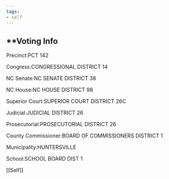 ```yaml
---
tags:
- self
---
```

## **Voting Info

Precinct:PCT 142

Congress:CONGRESSIONAL DISTRICT 14

NC Senate:NC SENATE DISTRICT 38

NC House:NC HOUSE DISTRICT 98

Superior Court:SUPERIOR COURT DISTRICT 26C

Judicial:JUDICIAL DISTRICT 26

Prosecutorial:PROSECUTORIAL DISTRICT 26

County Commissioner:BOARD OF COMMISSIONERS DISTRICT 1

Municipality:HUNTERSVILLE

School:SCHOOL BOARD DIST 1

[[Self]]